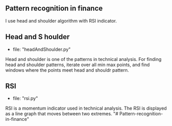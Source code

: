 ## Pattern recognition in finance

I use head and shoulder algorithm with RSI indicator.

## Head and S houlder 

- file: "headAndShoulder.py"

Head and shoulder is one of the patterns in technical analysis. For finding head and shoulder patterns, iterate over all min max points, and find windows where the points meet head and shouldr pattern.

## RSI

- file: "rsi.py"

RSI is a momentum indicator used in technical analysis. The RSI is displayed as a line graph that moves between two extremes. "# Pattern-recognition-in-finance" 

